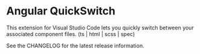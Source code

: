 # Angular QuickSwitch

This extension for Visual Studio Code lets you quickly switch between your associated component files. (ts | html | scss | spec)

See the CHANGELOG for the latest release information.
